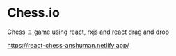 # Chess.io


Chess ♖ game using react, rxjs and react drag and drop

https://react-chess-anshuman.netlify.app/
